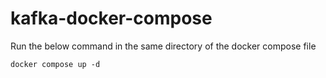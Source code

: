 # kafka-docker-compose

Run the below command in the same directory of the docker compose file
```
docker compose up -d
```
